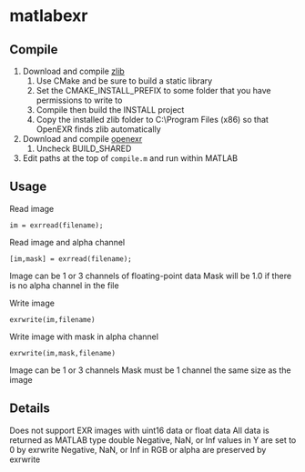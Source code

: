 # matlabexr

Compile
-------
1. Download and compile [zlib](https://zlib.net/)
   1. Use CMake and be sure to build a static library
   1. Set the CMAKE_INSTALL_PREFIX to some folder that you have permissions to write to
   1. Compile then build the INSTALL project
   1. Copy the installed zlib folder to C:\Program Files (x86) so that OpenEXR finds zlib automatically
1. Download and compile [openexr](https://github.com/AcademySoftwareFoundation/openexr)
   1. Uncheck BUILD_SHARED
1. Edit paths at the top of ``compile.m`` and run within MATLAB




Usage
-----

Read image
```
im = exrread(filename);
```


Read image and alpha channel
```
[im,mask] = exrread(filename);
```

Image can be 1 or 3 channels of floating-point data
Mask will be 1.0 if there is no alpha channel in the file

Write image
```
exrwrite(im,filename)
```

Write image with mask in alpha channel
```
exrwrite(im,mask,filename)
```

Image can be 1 or 3 channels
Mask must be 1 channel the same size as the image


Details
-------

Does not support EXR images with uint16 data or float data
All data is returned as MATLAB type double
Negative, NaN, or Inf values in Y are set to 0 by exrwrite
Negative, NaN, or Inf in RGB or alpha are preserved by exrwrite
